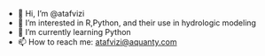 - 👋 Hi, I’m @atafvizi
- 👀 I’m interested in R,Python, and their use in hydrologic modeling
- 🌱 I’m currently learning Python
- 📫 How to reach me: atafvizi@aquanty.com


<!---
atafvizi/atafvizi is a ✨ special ✨ repository because its `README.md` (this file) appears on your GitHub profile.
You can click the Preview link to take a look at your changes.
--->

